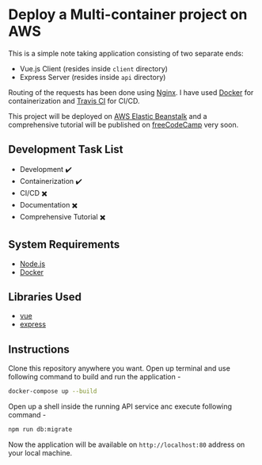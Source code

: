 # Deploy a Multi-container project on AWS

This is a simple note taking application consisting of two separate ends:

- Vue.js Client (resides inside `client` directory)
- Express Server (resides inside `api` directory)

Routing of the requests has been done using [Nginx](https://nginx.com/). I have used [Docker](https://docker.com/) for containerization and [Travis CI](https://travis-ci.com/) for CI/CD.

This project will be deployed on [AWS Elastic Beanstalk](https://aws.amazon.com/elasticbeanstalk/) and a comprehensive tutorial will be published on [freeCodeCamp](https://freecodecamp.org/news) very soon.

## Development Task List

- Development :heavy_check_mark:
- Containerization :heavy_check_mark:
- CI/CD :heavy_multiplication_x:
- Documentation :heavy_multiplication_x:
- Comprehensive Tutorial :heavy_multiplication_x:

## System Requirements

- [Node.js](https://nodejs.org/)
- [Docker](https://www.docker.com/get-started)

## Libraries Used

- [vue](https://vuejs.org/)
- [express](https://expressjs.com/)

## Instructions

Clone this repository anywhere you want. Open up terminal and use following command to build and run the application -

```bash
docker-compose up --build
```

Open up a shell inside the running API service anc execute following command -

```bash
npm run db:migrate
```

Now the application will be available on `http://localhost:80` address on your local machine.
